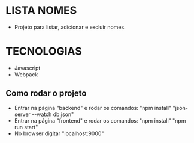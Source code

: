 # LISTA NOMES
- Projeto para listar, adicionar e excluir nomes.

# TECNOLOGIAS
- Javascript
- Webpack

## Como rodar o projeto

- Entrar na página "backend" e rodar os comandos: 
    "npm install"
    "json-server --watch db.json"
- Entrar na página "frontend" e rodar os comandos: 
    "npm install"
    "npm run start"
- No browser digitar "localhost:9000"